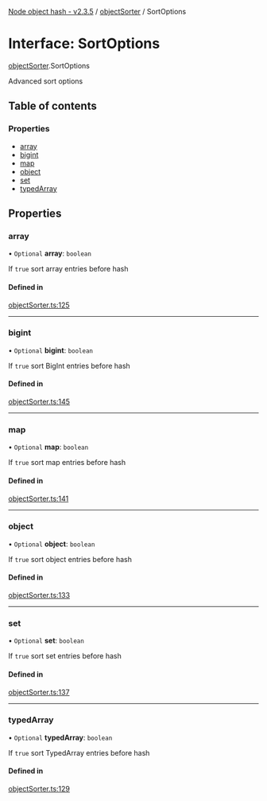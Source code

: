 [Node object hash - v2.3.5](../README.md) / [objectSorter](../modules/objectsorter.md) / SortOptions

# Interface: SortOptions

[objectSorter](../modules/objectsorter.md).SortOptions

Advanced sort options

## Table of contents

### Properties

- [array](objectsorter.sortoptions.md#array)
- [bigint](objectsorter.sortoptions.md#bigint)
- [map](objectsorter.sortoptions.md#map)
- [object](objectsorter.sortoptions.md#object)
- [set](objectsorter.sortoptions.md#set)
- [typedArray](objectsorter.sortoptions.md#typedarray)

## Properties

### array

• `Optional` **array**: `boolean`

If `true` sort array entries before hash

#### Defined in

[objectSorter.ts:125](https://github.com/SkeLLLa/node-object-hash/blob/b1a7774/src/objectSorter.ts#L125)

---

### bigint

• `Optional` **bigint**: `boolean`

If `true` sort BigInt entries before hash

#### Defined in

[objectSorter.ts:145](https://github.com/SkeLLLa/node-object-hash/blob/b1a7774/src/objectSorter.ts#L145)

---

### map

• `Optional` **map**: `boolean`

If `true` sort map entries before hash

#### Defined in

[objectSorter.ts:141](https://github.com/SkeLLLa/node-object-hash/blob/b1a7774/src/objectSorter.ts#L141)

---

### object

• `Optional` **object**: `boolean`

If `true` sort object entries before hash

#### Defined in

[objectSorter.ts:133](https://github.com/SkeLLLa/node-object-hash/blob/b1a7774/src/objectSorter.ts#L133)

---

### set

• `Optional` **set**: `boolean`

If `true` sort set entries before hash

#### Defined in

[objectSorter.ts:137](https://github.com/SkeLLLa/node-object-hash/blob/b1a7774/src/objectSorter.ts#L137)

---

### typedArray

• `Optional` **typedArray**: `boolean`

If `true` sort TypedArray entries before hash

#### Defined in

[objectSorter.ts:129](https://github.com/SkeLLLa/node-object-hash/blob/b1a7774/src/objectSorter.ts#L129)
